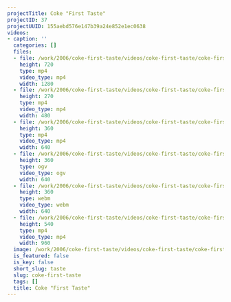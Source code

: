 ```yaml
---
projectTitle: Coke "First Taste"
projectID: 37
projectUUID: 155aebd576e147b39a24e852e1ec0638
videos:
- caption: ''
  categories: []
  files:
  - file: /work/2006/coke-first-taste/videos/coke-first-taste/coke-first-taste-1280x720.mp4
    height: 720
    type: mp4
    video_type: mp4
    width: 1280
  - file: /work/2006/coke-first-taste/videos/coke-first-taste/coke-first-taste-480x270.mp4
    height: 270
    type: mp4
    video_type: mp4
    width: 480
  - file: /work/2006/coke-first-taste/videos/coke-first-taste/coke-first-taste-640x360.mp4
    height: 360
    type: mp4
    video_type: mp4
    width: 640
  - file: /work/2006/coke-first-taste/videos/coke-first-taste/coke-first-taste-640x360.ogv
    height: 360
    type: ogv
    video_type: ogv
    width: 640
  - file: /work/2006/coke-first-taste/videos/coke-first-taste/coke-first-taste-640x360.webm
    height: 360
    type: webm
    video_type: webm
    width: 640
  - file: /work/2006/coke-first-taste/videos/coke-first-taste/coke-first-taste-960x540.mp4
    height: 540
    type: mp4
    video_type: mp4
    width: 960
  image: /work/2006/coke-first-taste/videos/coke-first-taste/coke-first-taste.01.jpg
  is_featured: false
  is_key: false
  short_slug: taste
  slug: coke-first-taste
  tags: []
  title: Coke "First Taste"
---
```

